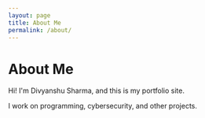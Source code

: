 ```yaml
---
layout: page
title: About Me
permalink: /about/
---
```


# About Me
Hi! I'm Divyanshu Sharma, and this is my portfolio site.

I work on programming, cybersecurity, and other projects.
